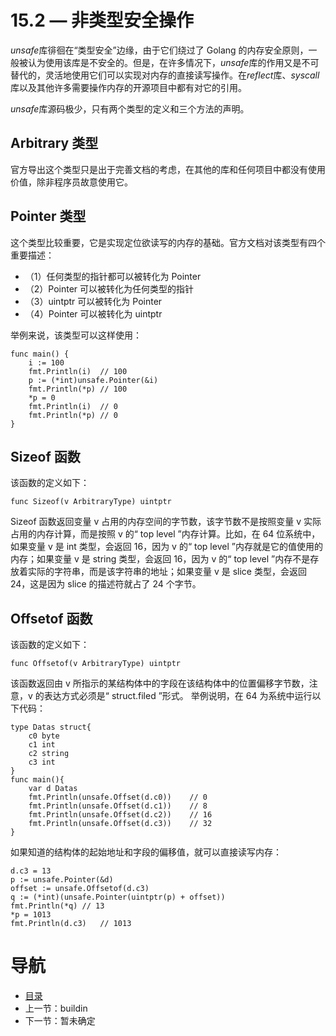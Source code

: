 # 15.2 — 非类型安全操作 #

*unsafe*库徘徊在“类型安全”边缘，由于它们绕过了 Golang 的内存安全原则，一般被认为使用该库是不安全的。但是，在许多情况下，*unsafe*库的作用又是不可替代的，灵活地使用它们可以实现对内存的直接读写操作。在*reflect*库、*syscall*库以及其他许多需要操作内存的开源项目中都有对它的引用。

*unsafe*库源码极少，只有两个类型的定义和三个方法的声明。

## Arbitrary 类型 ##

官方导出这个类型只是出于完善文档的考虑，在其他的库和任何项目中都没有使用价值，除非程序员故意使用它。

## Pointer 类型 ##

这个类型比较重要，它是实现定位欲读写的内存的基础。官方文档对该类型有四个重要描述：

- （1）任何类型的指针都可以被转化为 Pointer
- （2）Pointer 可以被转化为任何类型的指针
- （3）uintptr 可以被转化为 Pointer
- （4）Pointer 可以被转化为 uintptr

举例来说，该类型可以这样使用：

    func main() {
        i := 100
        fmt.Println(i)  // 100
        p := (*int)unsafe.Pointer(&i)
        fmt.Println(*p) // 100
        *p = 0
        fmt.Println(i)  // 0
        fmt.Println(*p) // 0
    }

## Sizeof 函数 ##

该函数的定义如下：

    func Sizeof(v ArbitraryType) uintptr
    
Sizeof 函数返回变量 v 占用的内存空间的字节数，该字节数不是按照变量 v 实际占用的内存计算，而是按照 v 的“ top level ”内存计算。比如，在 64 位系统中，如果变量 v 是 int 类型，会返回 16，因为 v 的“ top level ”内存就是它的值使用的内存；如果变量 v 是 string 类型，会返回 16，因为 v 的“ top level ”内存不是存放着实际的字符串，而是该字符串的地址；如果变量 v 是 slice 类型，会返回 24，这是因为 slice 的描述符就占了 24 个字节。

## Offsetof 函数 ##

该函数的定义如下：

    func Offsetof(v ArbitraryType) uintptr
    
该函数返回由 v 所指示的某结构体中的字段在该结构体中的位置偏移字节数，注意，v 的表达方式必须是“ struct.filed ”形式。
举例说明，在 64 为系统中运行以下代码：

    type Datas struct{
        c0 byte
        c1 int
        c2 string
        c3 int
    }
    func main(){
        var d Datas
        fmt.Println(unsafe.Offset(d.c0))    // 0
        fmt.Println(unsafe.Offset(d.c1))    // 8
        fmt.Println(unsafe.Offset(d.c2))    // 16
        fmt.Println(unsafe.Offset(d.c3))    // 32
    }
    
如果知道的结构体的起始地址和字段的偏移值，就可以直接读写内存：

    d.c3 = 13
    p := unsafe.Pointer(&d)
	offset := unsafe.Offsetof(d.c3)
	q := (*int)(unsafe.Pointer(uintptr(p) + offset))
    fmt.Println(*q) // 13
    *p = 1013
    fmt.Println(d.c3)   // 1013
    


# 导航 #

- [目录](/preface.md)
- 上一节：buildin
- 下一节：暂未确定
